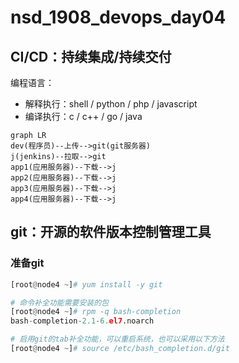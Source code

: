 # nsd_1908_devops_day04

## CI/CD：持续集成/持续交付

编程语言：

- 解释执行：shell / python / php / javascript
- 编译执行：c / c++ / go / java

```mermaid
graph LR
dev(程序员)--上传-->git(git服务器)
j(jenkins)--拉取-->git
app1(应用服务器)--下载-->j
app2(应用服务器)--下载-->j
app3(应用服务器)--下载-->j
app4(应用服务器)--下载-->j
```

## git：开源的软件版本控制管理工具

### 准备git

```python
[root@node4 ~]# yum install -y git

# 命令补全功能需要安装的包
[root@node4 ~]# rpm -q bash-completion
bash-completion-2.1-6.el7.noarch

# 启用git的tab补全功能，可以重启系统，也可以采用以下方法
[root@node4 ~]# source /etc/bash_completion.d/git 

```



















